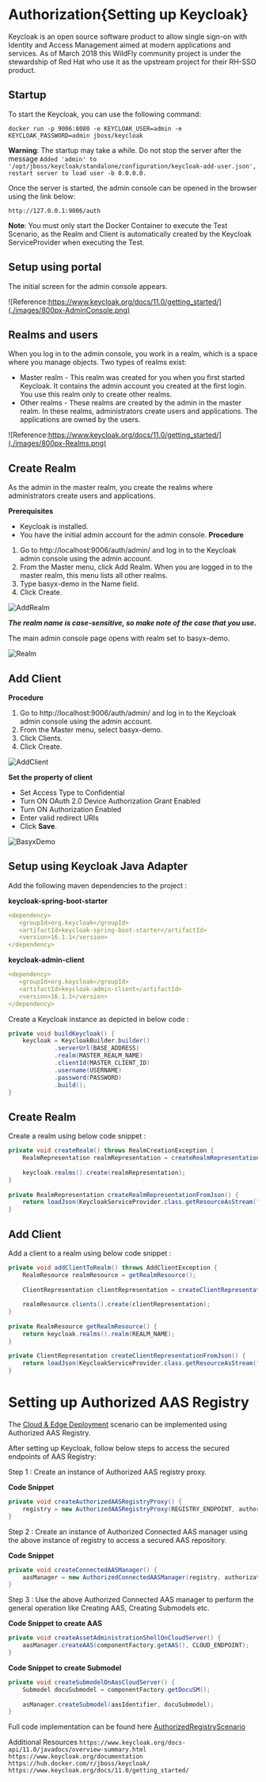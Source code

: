 # Authorization{Setting up Keycloak}

Keycloak is an open source software product to allow single sign-on with Identity and Access Management aimed at modern applications and services. As of March 2018 this WildFly community project is under the stewardship of Red Hat who use it as the upstream project for their RH-SSO product.

## Startup

To start the Keycloak, you can use the following command:

`docker run -p 9006:8080 -e KEYCLOAK_USER=admin -e KEYCLOAK_PASSWORD=admin jboss/keycloak`

**Warning**: The startup may take a while. Do not stop the server after the message `Added 'admin' to '/opt/jboss/keycloak/standalone/configuration/keycloak-add-user.json', restart server to load user -b 0.0.0.0.`

Once the server is started, the admin console can be opened in the browser using the link below:

`http://127.0.0.1:9006/auth`

**Note**: You must only start the Docker Container to execute the Test Scenario, as the Realm and Client is automatically created by the Keycloak ServiceProvider when executing the Test.

## Setup using portal

The initial screen for the admin console appears.

![Reference:https://www.keycloak.org/docs/11.0/getting_started/](./images/800px-AdminConsole.png)

## Realms and users

When you log in to the admin console, you work in a realm, which is a space where you manage objects. Two types of realms exist:

* Master realm - This realm was created for you when you first started Keycloak. It contains the admin account you created at the first login. You use this realm only to create other realms.
* Other realms - These realms are created by the admin in the master realm. In these realms, administrators create users and applications. The applications are owned by the users.

![Reference:https://www.keycloak.org/docs/11.0/getting_started/](./images/800px-Realms.png)

## Create Realm
As the admin in the master realm, you create the realms where administrators create users and applications.

**Prerequisites**

* Keycloak is installed.
* You have the initial admin account for the admin console.
**Procedure**

1. Go to http://localhost:9006/auth/admin/ and log in to the Keycloak admin console using the admin account.
2. From the Master menu, click Add Realm. When you are logged in to the master realm, this menu lists all other realms.
3. Type basyx-demo in the Name field.
4. Click Create.

![AddRealm](./images/799px-AddRealm.png)

***The realm name is case-sensitive, so make note of the case that you use.***

The main admin console page opens with realm set to basyx-demo.


![Realm](./images/800px-Realms.png)

## Add Client
**Procedure**

1. Go to http://localhost:9006/auth/admin/ and log in to the Keycloak admin console using the admin account.
2. From the Master menu, select basyx-demo.
3. Click Clients.
4. Click Create.

![AddClient](./images/800px-AddClient.png)


**Set the property of client**

* Set Access Type to Confidential
* Turn ON OAuth 2.0 Device Authorization Grant Enabled
* Turn ON Authorization Enabled
* Enter valid redirect URIs
* Click **Save**.

![BasyxDemo](./images/800px-BasyxDemo.png)

## Setup using Keycloak Java Adapter

Add the following maven dependencies to the project :

**keycloak-spring-boot-starter**

```yaml
<dependency>
   <groupId>org.keycloak</groupId>
   <artifactId>keycloak-spring-boot-starter</artifactId>
   <version>16.1.1</version>
</dependency>
```

**keycloak-admin-client**

```yaml
<dependency>
   <groupId>org.keycloak</groupId>
   <artifactId>keycloak-admin-client</artifactId>
   <version>16.1.1</version>
</dependency>
```
Create a Keycloak instance as depicted in below code :

```java
private void buildKeycloak() {
	keycloak = KeycloakBuilder.builder()
	         .serverUrl(BASE_ADDRESS)
	         .realm(MASTER_REALM_NAME)
	         .clientId(MASTER_CLIENT_ID)
	         .username(USERNAME)
	         .password(PASSWORD)
	         .build();
}
```

## Create Realm

Create a realm using below code snippet :
```java
private void createRealm() throws RealmCreationException {        
	RealmRepresentation realmRepresentation = createRealmRepresentationFromJson();
 
	keycloak.realms().create(realmRepresentation);
}
 
private RealmRepresentation createRealmRepresentationFromJson() {
	return loadJson(KeycloakServiceProvider.class.getResourceAsStream("/" + REALM_FILE_NAME), RealmRepresentation.class);
}
```

## Add Client

Add a client to a realm using below code snippet :

```java
private void addClientToRealm() throws AddClientException {        
	RealmResource realmResource = getRealmResource();
 
	ClientRepresentation clientRepresentation = createClientRepresentationFromJson();
 
	realmResource.clients().create(clientRepresentation);
}
 
private RealmResource getRealmResource() {		
	return keycloak.realms().realm(REALM_NAME);
}
 
private ClientRepresentation createClientRepresentationFromJson() {
	return loadJson(KeycloakServiceProvider.class.getResourceAsStream("/" + CLIENT_FILE_NAME), ClientRepresentation.class);
}
```

# Setting up Authorized AAS Registry
The [Cloud & Edge Deployment](./cloud-edge-deployment.md) scenario can be implemented using Authorized AAS Registry.

After setting up Keycloak, follow below steps to access the secured endpoints of AAS Registry:

Step 1 : Create an instance of Authorized AAS registry proxy.

**Code Snippet**
```java
private void createAuthorizedAASRegistryProxy() {
	registry = new AuthorizedAASRegistryProxy(REGISTRY_ENDPOINT, authorizationProvider.getAuthorizationSupplier());
}
```
Step 2 : Create an instance of Authorized Connected AAS manager using the above instance of registry to access a secured AAS repository.

**Code Snippet**
```java
private void createConnectedAASManager() {
	aasManager = new AuthorizedConnectedAASManager(registry, authorizationProvider.getAuthorizationSupplier());
}
```
Step 3 : Use the above Authorized Connected AAS manager to perform the general operation like Creating AAS, Creating Submodels etc.

**Code Snippet to create AAS**
```java
private void createAssetAdministrationShellOnCloudServer() {
	aasManager.createAAS(componentFactory.getAAS(), CLOUD_ENDPOINT);
}
```

**Code Snippet to create Submodel**
```java
private void createSubmodelOnAasCloudServer() {
	Submodel docuSubmodel = componentFactory.getDocuSM();
 
	asManager.createSubmodel(aasIdentifier, docuSubmodel);
}
```
Full code implementation can be found here [AuthorizedRegistryScenario](https://github.com/eclipse-basyx/basyx-java-examples/blob/development/basyx.examples/src/main/java/org/eclipse/basyx/examples/scenarios/authorization/AuthorizedRegistryScenario.java)

Additional Resources
`https://www.keycloak.org/docs-api/11.0/javadocs/overview-summary.html`
`https://www.keycloak.org/documentation`
`https://hub.docker.com/r/jboss/keycloak/`
`https://www.keycloak.org/docs/11.0/getting_started/`